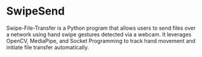 # SwipeSend
Swipe-File-Transfer is a Python program that allows users to send files over a network using hand swipe gestures detected via a webcam. It leverages OpenCV, MediaPipe, and Socket Programming to track hand movement and initiate file transfer automatically.
